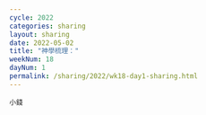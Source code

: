 ```yaml
---
cycle: 2022
categories: sharing
layout: sharing
date: 2022-05-02
title: "神學梳理："
weekNum: 18
dayNum: 1
permalink: /sharing/2022/wk18-day1-sharing.html
---
```


[](https://eccseattle.github.io/media/sharing/2022/wk018/2022-05-02-bin.m4a)

`小錢`
